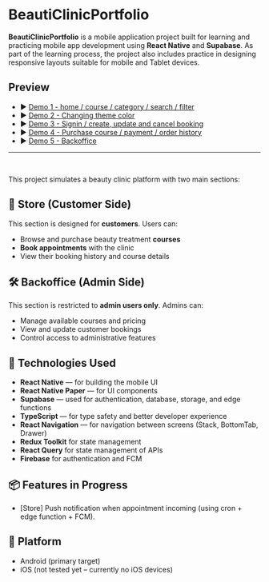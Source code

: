 # BeautiClinicPortfolio

**BeautiClinicPortfolio** is a mobile application project built for learning and practicing mobile app development using **React Native** and **Supabase**.
As part of the learning process, the project also includes practice in designing responsive layouts suitable for mobile and Tablet devices.

## Preview

- ▶️ [Demo 1 - home / course / category / search / filter](https://drive.google.com/file/d/1QSH6FC3u4NWmhYcd3A6ej6FPQBFgRdwU/view?usp=sharing)
- ▶️ [Demo 2 - Changing theme color](https://drive.google.com/file/d/1QX1-57-1EZXK3vDzd0EZIwxamMF-Ge14/view?usp=drive_link)
- ▶️ [Demo 3 - Signin / create, update and cancel booking](https://drive.google.com/file/d/1QYNz0MLuREpr76Z_NyNPCVzgBXtoxTdw/view?usp=drive_link)
- ▶️ [Demo 4 - Purchase course / payment / order history](https://drive.google.com/file/d/1QZmXoo5coMxdQXaY7m-DmbCoifo-ZFcs/view?usp=drive_link)
- ▶️ [Demo 5 - Backoffice](https://drive.google.com/file/d/1QHNlarl3EjnlnQoQOhtXG-b0Y102Nj8r/view?usp=drive_link)

---

<br>

This project simulates a beauty clinic platform with two main sections:

## 🏬 Store (Customer Side)

This section is designed for **customers**. Users can:

- Browse and purchase beauty treatment **courses**
- **Book appointments** with the clinic
- View their booking history and course details

## 🛠️ Backoffice (Admin Side)

This section is restricted to **admin users only**. Admins can:

- Manage available courses and pricing
- View and update customer bookings
- Control access to administrative features

## 🔧 Technologies Used

- **React Native** — for building the mobile UI
- **React Native Paper** — for UI components
- **Supabase** — used for authentication, database, storage, and edge functions
- **TypeScript** — for type safety and better developer experience
- **React Navigation** — for navigation between screens (Stack, BottomTab, Drawer)
- **Redux Toolkit** for state management
- **React Query** for state management of APIs
- **Firebase** for authentication and FCM

## 📦 Features in Progress

- [Store] Push notification when appointment incoming (using cron + edge function + FCM).

## 📱 Platform

- Android (primary target)
- iOS (not tested yet – currently no iOS devices)
